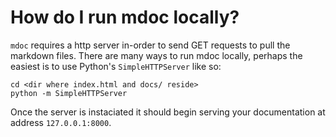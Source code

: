 # How do I run mdoc locally?

`mdoc` requires a http server in-order to send GET requests to pull the markdown
files. There are many ways to run mdoc locally, perhaps the easiest is to use
Python's `SimpleHTTPServer` like so:

    cd <dir where index.html and docs/ reside>
    python -m SimpleHTTPServer

Once the server is instaciated it should begin serving your documentation at
address `127.0.0.1:8000`.
